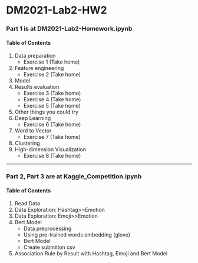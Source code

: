 # DM2021-Lab2-HW2
### Part 1 is at DM2021-Lab2-Homework.ipynb
#### Table of Contents
1. Data preparation
    * Exercise 1 (Take home)
2. Feature engineering
    * Exercise 2 (Take home)
3. Model
4. Results evaluation
    * Exercise 3 (Take home)
    * Exercise 4 (Take home)
    * Exercise 5 (Take home)
5. Other things you could try
6. Deep Learning
    * Exercise 6 (Take home)
7. Word to Vector
    * Exercise 7 (Take home)
8. Clustering
9. High-dimension Visualization
    * Exercise 8 (Take home)

---

### Part 2, Part 3 are at Kaggle_Competition.ipynb
#### Table of Contents
1. Read Data
2. Data Exploration: Hashtag>>Emotion
3. Data Exploration: Emoji>>Emotion
4. Bert Model
    - Data preprocessing
    - Using pre-trained words embedding (glove)
    - Bert Model
    - Create submition csv
5. Association Rule by Result with Hashtag, Emoji and Bert Model
